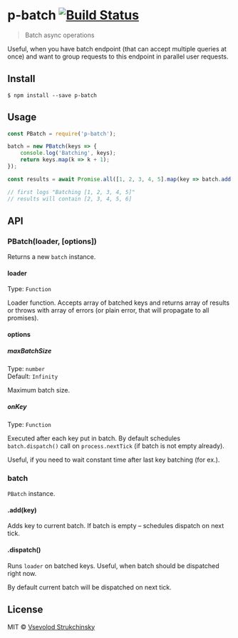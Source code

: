 # p-batch [![Build Status](https://travis-ci.org/floatdrop/p-batch.svg?branch=master)](https://travis-ci.org/floatdrop/p-batch)

> Batch async operations

Useful, when you have batch endpoint (that can accept multiple queries at once) and want to group requests to this endpoint in parallel user requests.

## Install

```
$ npm install --save p-batch
```


## Usage

```js
const PBatch = require('p-batch');

batch = new PBatch(keys => {
	console.log('Batching', keys);
	return keys.map(k => k + 1);
});

const results = await Promise.all([1, 2, 3, 4, 5].map(key => batch.add(key));

// first logs "Batching [1, 2, 3, 4, 5]"
// results will contain [2, 3, 4, 5, 6]
```


## API

### PBatch(loader, [options])

Returns a new `batch` instance.

#### loader

Type: `Function`

Loader function. Accepts array of batched keys and returns array of results or throws with array of errors (or plain error, that will propagate to all promises).

#### options

##### maxBatchSize

Type: `number`<br>
Default: `Infinity`

Maximum batch size.

##### onKey

Type: `Function`<br>

Executed after each key put in batch. By default schedules `batch.dispatch()` call on `process.nextTick` (if batch is not empty already).

Useful, if you need to wait constant time after last key batching (for ex.).

### batch

`PBatch` instance.

#### .add(key)

Adds key to current batch. If batch is empty – schedules dispatch on next tick.

#### .dispatch()

Runs `loader` on batched keys. Useful, when batch should be dispatched right now.

By default current batch will be dispatched on next tick.


## License

MIT © [Vsevolod Strukchinsky](http://github.com/floatdrop)
